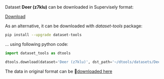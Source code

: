 Dataset **Deer (z7klu)** can be downloaded in Supervisely format:

 [Download](https://assets.supervisely.com/supervisely-supervisely-assets-public/teams_storage/1/o/wr/urT4irvEgpefRx8yXdwljujZJxjSWTMYPCiIpYgenoIqNzfyv8NkfeUBDtc3lns3cms50p3fSg1slnKj0qoyHxfphnshacCZxgsNy02E136vWTR2s9zJHFpoZPOo.tar)

As an alternative, it can be downloaded with *dataset-tools* package:
``` bash
pip install --upgrade dataset-tools
```

... using following python code:
``` python
import dataset_tools as dtools

dtools.download(dataset='Deer (z7klu)', dst_path='~/dtools/datasets/Deer (z7klu).tar')
```
The data in original format can be 🔗[downloaded here](https://universe.roboflow.com/galen-marsh-vvdvx/deer-z7klu/dataset/3/download)
